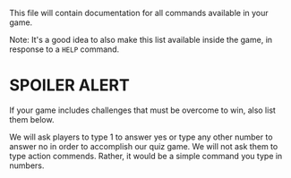 This file will contain documentation for all commands available in your game.

Note:  It's a good idea to also make this list available inside the game, in response to a `HELP` command.


# SPOILER ALERT

If your game includes challenges that must be overcome to win, also list them below.

We will ask players to type 1 to answer yes or type any other number to answer no in order to accomplish our quiz game. We will not ask them to type action commends. Rather, it would be a simple command you type in numbers. 